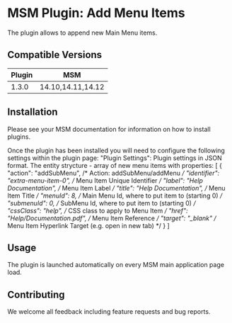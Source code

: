 
# MSM Plugin: Add Menu Items

The plugin allows to append new Main Menu items.

## Compatible Versions

| Plugin  | MSM                    |
|---------|------------------------|
| 1.3.0   | 14.10,14.11,14.12      |

## Installation

Please see your MSM documentation for information on how to install plugins.

Once the plugin has been installed you will need to configure the following settings within the plugin page:
"Plugin Settings": Plugin settings in JSON format. The entity strycture - array of new menu items with properties:
	[
		{
			"action": "addSubMenu", /* Action: addSubMenu/addMenu */
			"identifier": "extra-menu-item-0", /* Menu Item Unique Identifier */
			"label": "Help Documentation", /* Menu Item Label */
			"title": "Help Documentation", /* Menu Item Title */
			"menuId": 8, /* Main Menu Id, where to put item to (starting 0) */
			"submenuId": 0, /* SubMenu Id, where to put item to (starting 0) */
			"cssClass": "help", /* CSS class to apply to Menu Item */
			"href": "Help/Documentation.pdf", /* Menu Item Reference */
			"target": "_blank" /* Menu Item Hyperlink Target (e.g. open in new tab) */
		}
	]


## Usage

The plugin is launched automatically on every MSM main application page load.

## Contributing

We welcome all feedback including feature requests and bug reports.